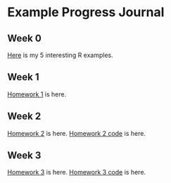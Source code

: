 # Example Progress Journal

## Week 0 

[Here](files/IE360_Spring21_Homework0) is my 5 interesting R examples.

## Week 1
[Homework 1](files/HW1) is here.

## Week 2
[Homework 2](files/HW2) is here.
[Homework 2 code](files/HW2code.Rmd) is here.

## Week 3 
[Homework 3](files/HW3) is here.
[Homework 3 code](files/HW3code.Rmd) is here.



